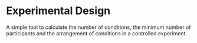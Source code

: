 # Experimental Design

A simple tool to calculate the number of conditions, the minimum number of participants and the arrangement of conditions in a controlled experiment.
